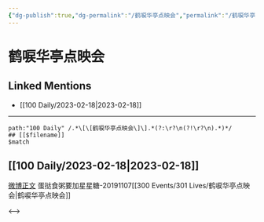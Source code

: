 ```yaml
---
{"dg-publish":true,"dg-permalink":"/鹤唳华亭点映会","permalink":"/鹤唳华亭点映会/","created":"2023-02-19T13:50:39.000+08:00","updated":"2023-04-10T16:33:56.000+08:00"}
---
```


# 鹤唳华亭点映会

## Linked Mentions
- [[100 Daily/2023-02-18\|2023-02-18]]


---

```expander
path:"100 Daily" /.*\[\[鹤唳华亭点映会\]\].*(?:\r?\n(?!\r?\n).*)*/
## [[$filename]]
$match
```
## [[100 Daily/2023-02-18\|2023-02-18]]
[微博正文](https://m.weibo.cn/6048634807/4870575644742939) 蛋挞食粥要加星星糖-20191107[[300 Events/301 Lives/鹤唳华亭点映会\|鹤唳华亭点映会]]

<-->